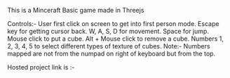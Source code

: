 This is a Minceraft Basic game made in Threejs

Controls:-
User first click on screen to get into first person mode.
Escape key for getting cursor back.
W, A, S, D for movement.
Space for jump.
Mouse click to put a cube.
Alt + Mouse click to remove a cube.
Numbers 1, 2, 3, 4, 5 to select different types of texture of cubes.
Note:- Numbers mapped are not from the numpad on right of keyboard but from the top.

<div>Hosted project link is :- <a href="https://minecraft-react-project.netlify.app" /> </div>

